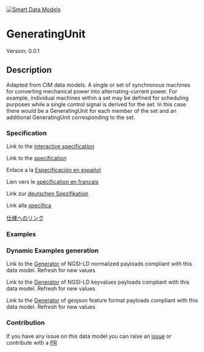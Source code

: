 [![Smart Data Models](https://smartdatamodels.org/wp-content/uploads/2022/01/SmartDataModels_logo.png "Logo")](https://smartdatamodels.org)
# GeneratingUnit
Version: 0.0.1

## Description 

Adapted from CIM data models. A single or set of synchronous machines for converting mechanical power into alternating-current power. For example, individual machines within a set may be defined for scheduling purposes while a single control signal is derived for the set. In this case there would be a GeneratingUnit for each member of the set and an additional GeneratingUnit corresponding to the set.
### Specification

Link to the [interactive specification](https://swagger.lab.fiware.org/?url=https://smart-data-models.github.io/dataModel.EnergyCIM/GeneratingUnit/swagger.yaml)

Link to the [specification](https://github.com/smart-data-models/dataModel.EnergyCIM/blob/master/GeneratingUnit/doc/spec.md)

Enlace a la [Especificación en español](https://github.com/smart-data-models/dataModel.EnergyCIM/blob/master/GeneratingUnit/doc/spec_ES.md)

Lien vers le [spécification en français](https://github.com/smart-data-models/dataModel.EnergyCIM/blob/master/GeneratingUnit/doc/spec_FR.md)

Link zur [deutschen Spezifikation](https://github.com/smart-data-models/dataModel.EnergyCIM/blob/master/GeneratingUnit/doc/spec_DE.md)

Link alla [specifica](https://github.com/smart-data-models/dataModel.EnergyCIM/blob/master/GeneratingUnit/doc/spec_IT.md)

[仕様へのリンク](https://github.com/smart-data-models/dataModel.EnergyCIM/blob/master/GeneratingUnit/doc/spec_JA.md)
### Examples
### Dynamic Examples generation

Link to the [Generator](https://smartdatamodels.org/extra/ngsi-ld_generator.php?schemaUrl=https://raw.githubusercontent.com/smart-data-models/dataModel.EnergyCIM/master/GeneratingUnit/schema.json&email=info@smartdatamodels.org) of NGSI-LD normalized payloads compliant with this data model. Refresh for new values

Link to the [Generator](https://smartdatamodels.org/extra/ngsi-ld_generator_keyvalues.php?schemaUrl=https://raw.githubusercontent.com/smart-data-models/dataModel.EnergyCIM/master/GeneratingUnit/schema.json&email=info@smartdatamodels.org) of NGSI-LD keyvalues payloads compliant with this data model. Refresh for new values

Link to the [Generator](https://smartdatamodels.org/extra/geojson_features_generator.php?schemaUrl=https://raw.githubusercontent.com/smart-data-models/dataModel.EnergyCIM/master/GeneratingUnit/schema.json&email=info@smartdatamodels.org) of geojson feature format payloads compliant with this data model. Refresh for new values
### Contribution

 If you have any issue on this data model you can raise an [issue](https://github.com/smart-data-models/dataModel.EnergyCIM/issues)  or contribute with a [PR](https://github.com/smart-data-models/dataModel.EnergyCIM/pulls)